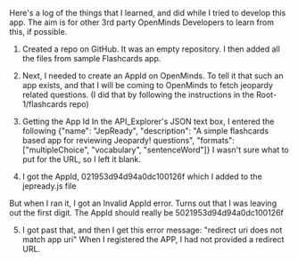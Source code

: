 Here's a log of the things that I learned, and did while I tried to develop this app. The aim is for other 3rd party OpenMinds Developers to learn from this, if possible.

1. Created a repo on GitHub.
It was an empty repository. I then added all the files from sample Flashcards app.

2. Next, I needed to create an AppId on OpenMinds. To tell it that such an app exists, and that I will be coming to OpenMinds to fetch jeopardy related questions.
(I did that by following the instructions in the Root-1/flashcards repo)

3. Getting the App Id
In the API_Explorer's JSON text box, I entered the following
{"name": "JepReady", "description": "A simple flashcards based app for reviewing Jeopardy! questions", "formats": ["multipleChoice", "vocabulary", "sentenceWord"]} 
I wasn't sure what to put for the URL, so I left it blank.

4. I got the AppId, 021953d94d94a0dc100126f which I added to the jepready.js file

But when I ran it, I got an Invalid AppId error.
Turns out that I was leaving out the first digit. The AppId should really be
5021953d94d94a0dc100126f

5. I got past that, and then I get this error message:
"redirect uri does not match app uri"
When I registered the APP, I had not provided a redirect URL. 
